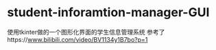 # student-inforamtion-manager-GUI
使用tkinter做的一个图形化界面的学生信息管理系统
参考了https://www.bilibili.com/video/BV1134y1B7bo?p=1
